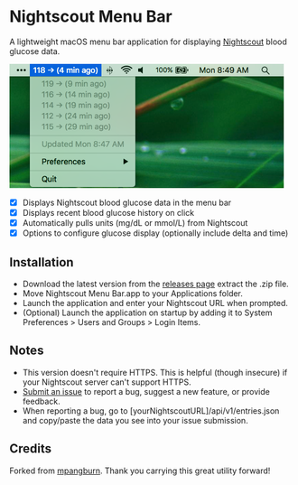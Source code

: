 # Nightscout Menu Bar

A lightweight macOS menu bar application for displaying [Nightscout](https://github.com/nightscout/cgm-remote-monitor#nightscout-web-monitor-aka-cgm-remote-monitor) blood glucose data.

![Open Menu Bar](https://github.com/CodeMonkeyPrime/NightscoutMenuBar/blob/master/Screenshots/open%20menu%20bar.png?raw=true)

- [x] Displays Nightscout blood glucose data in the menu bar
- [x] Displays recent blood glucose history on click
- [x] Automatically pulls units (mg/dL or mmol/L) from Nightscout
- [x] Options to configure glucose display (optionally include delta and time)

## Installation
* Download the latest version from the [releases page](https://github.com/CodeMonkeyPrime/NightscoutMenuBar/releases) extract the .zip file.
* Move Nightscout Menu Bar.app to your Applications folder.
* Launch the application and enter your Nightscout URL when prompted.
* (Optional) Launch the application on startup by adding it to System Preferences > Users and Groups > Login Items.

## Notes
* This version doesn't require HTTPS.  This is helpful (though insecure) if your Nightscout server can't support HTTPS.
* [Submit an issue](https://github.com/CodeMonkeyPrime/NightscoutMenuBar/issues) to report a bug, suggest a new feature, or provide feedback.
* When reporting a bug, go to [yourNightscoutURL]/api/v1/entries.json and copy/paste the data you see into your issue submission.

## Credits
Forked from [mpangburn](https://github.com/mpangburn/NightscoutMenuBar).  Thank you carrying this great utility forward!
